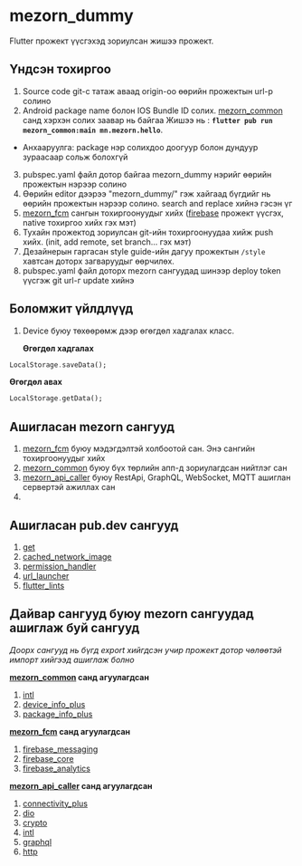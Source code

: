 # mezorn_dummy

Flutter прожект үүсгэхэд зориулсан жишээ прожект.



## Үндсэн тохиргоо

1. Source code git-с татаж аваад origin-оо өөрийн прожектын url-р солино
2. Android package name болон IOS Bundle ID солих. [mezorn_common](https://gitlab.com/mezorn/android/flutter_packages/mezorn_flutter_common_library) санд хэрхэн солих заавар нь байгаа
	Жишээ нь : **`flutter pub run mezorn_common:main mn.mezorn.hello`**. 

- 	Анхааруулга: package нэр солихдоо доогуур болон дундуур зураасаар сольж болохгүй
3. pubspec.yaml файл дотор байгаа mezorn_dummy нэрийг өөрийн прожектын нэрээр солино
4. Өөрийн editor дээрээ "mezorn_dummy/" гэж хайгаад бүгдийг нь өөрийн прожектын нэрээр солино. search and replace хийнэ гэсэн үг
5. [mezorn_fcm](https://gitlab.com/mezorn/android/flutter_fcm) сангын тохиргоонуудыг хийх ([firebase](https://firebase.google.com/) прожект үүсгэх, native тохиргоо хийх гэх мэт)
6. Тухайн прожектод зориулсан git-ийн тохиргоонуудаа хийж push хийх. (init, add remote, set branch... гэх мэт)
7. Дезайнерын гаргасан style guide-ийн дагуу прожектын `/style` хавтсан доторх загваруудыг өөрчилөх.
8. pubspec.yaml файл доторх mezorn сангуудад шинээр deploy token үүсгэж git url-г update хийнэ

## Боломжит үйлдлүүд

1. Device буюу төхөөрөмж дээр өгөгдөл хадгалах класс.

	**Өгөгдөл хадгалах**
```dart
LocalStorage.saveData();
```

**Өгөгдөл авах**


```dart
LocalStorage.getData();
```

## Ашигласан mezorn сангууд

1. [mezorn_fcm](https://gitlab.com/mezorn/android/flutter_fcm) буюу мэдэгдэлтэй холбоотой сан. Энэ сангийн тохиргоонуудыг хийх
2. [mezorn_common](https://gitlab.com/mezorn/android/flutter_packages/mezorn_flutter_common_library) буюу бүх төрлийн апп-д зориулагдсан нийтлэг сан
3. [mezorn_api_caller](https://gitlab.com/mezorn/android/flutter-api-caller) буюу RestApi, GraphQL, WebSocket, MQTT ашиглан сервертэй ажиллах сан
4. 

## Ашигласан pub.dev сангууд

1. [get](https://pub.dev/packages/get)
2. [cached_network_image](https://pub.dev/packages/cached_network_image)
3. [permission_handler](https://pub.dev/packages/permission_handler)
4. [url_launcher](https://pub.dev/packages/url_launcher)
5. [flutter_lints](https://pub.dev/packages/flutter_lints)

## Дайвар сангууд буюу mezorn сангуудад ашиглаж буй сангууд

*Доорх сангууд нь бүгд export хийгдсэн учир прожект дотор чөлөөтэй импорт хийгээд ашиглаж болно*

**[mezorn_common](https://gitlab.com/mezorn/android/flutter_packages/mezorn_flutter_common_library) санд агуулагдсан**

1. [intl](https://pub.dev/packages/intl) 
2. [device_info_plus](https://pub.dev/packages/device_info_plus)
3. [package_info_plus](https://pub.dev/packages/package_info_plus)

**[mezorn_fcm](https://gitlab.com/mezorn/android/flutter_fcm) санд агуулагдсан**

1. [firebase_messaging](https://pub.dev/packages/firebase_messaging)
2. [firebase_core](https://pub.dev/packages/firebase_core)
3. [firebase_analytics](https://pub.dev/packages/firebase_analytics)

**[mezorn_api_caller](https://gitlab.com/mezorn/android/flutter-api-caller) санд агуулагдсан**

1. [connectivity_plus](https://pub.dev/packages/connectivity_plus)
2. [dio](https://pub.dev/packages/dio)
3. [crypto](https://pub.dev/packages/crypto)
4. [intl](https://pub.dev/packages/intl)
5. [graphql](https://pub.dev/packages/graphql)
6. [http](https://pub.dev/packages/http)